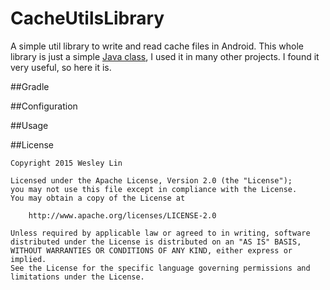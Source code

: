 # CacheUtilsLibrary

A simple util library to write and read cache files in Android. This whole library is just a simple [Java class](https://github.com/westlinkin/CacheUtilsLibrary/blob/master/library/src/main/java/com/lifeofcoding/cacheutlislibrary/CacheUtils.java), I used it in many other projects. I found it very useful, so here it is.

##Gradle


##Configuration


##Usage


##License

	Copyright 2015 Wesley Lin

	Licensed under the Apache License, Version 2.0 (the "License");
	you may not use this file except in compliance with the License.
	You may obtain a copy of the License at

    	http://www.apache.org/licenses/LICENSE-2.0

	Unless required by applicable law or agreed to in writing, software
	distributed under the License is distributed on an "AS IS" BASIS,
	WITHOUT WARRANTIES OR CONDITIONS OF ANY KIND, either express or implied.
	See the License for the specific language governing permissions and
	limitations under the License.

